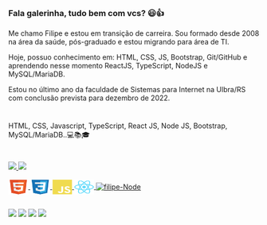 ### Fala galerinha, tudo bem com vcs? 😃👍

Me chamo Filipe e estou em transição de carreira. Sou formado desde 2008 na área da saúde, pós-graduado e estou migrando para área de TI.

Hoje, possuo conhecimento em: HTML, CSS, JS, Bootstrap, Git/GitHub e aprendendo nesse momento ReactJS, TypeScript, NodeJS e MySQL/MariaDB. 

Estou no último ano da faculdade de Sistemas para Internet na Ulbra/RS com conclusão prevista para dezembro de 2022. 

#
HTML, CSS, Javascript, TypeScript, React JS, Node JS, Bootstrap, MySQL/MariaDB..💻📚🎓
#
<div>
  <a href="https://github.com/filipesanford"><!--posso direcionar aqui p onde eu quiser, até p meu site-->
  <img height="180em" src="https://github-readme-stats.vercel.app/api?username=filipesanford&show_icons=true&theme=dracula&include_all_commits=true&count_private=true"/>
  <img height="180em" src="https://github-readme-stats.vercel.app/api/top-langs/?username=filipesanford&layout=compact&langs_count=7&theme=dracula"/>
</div>

<div style="display: inline_block"><br>
  <img align="center" alt="filipe-HTML" height="30" width="40" src="https://raw.githubusercontent.com/devicons/devicon/master/icons/html5/html5-original.svg">
  <img align="center" alt="filipe-CSS" height="30" width="40" src="https://raw.githubusercontent.com/devicons/devicon/master/icons/css3/css3-original.svg">
  <img align="center" alt="filipe-Js" height="30" width="40" src="https://raw.githubusercontent.com/devicons/devicon/master/icons/javascript/javascript-plain.svg">
  <img align="center" alt="filipe-React" height="30" width="40" src="https://raw.githubusercontent.com/devicons/devicon/master/icons/react/react-original.svg">
  <img align="center" alt="filipe-Node" height="30" width="40" src="https://img.shields.io/badge/Node.js-43853D?style=for-the-badge&logo=node.js&logoColor=white">
 </div>
  
  ##
  
<div> 
 <a href="https://instagram.com/filipesanforddev" target="_blank"><img src="https://img.shields.io/badge/-Instagram-%23E4405F?style=for-the-badge&logo=instagram&logoColor=white" target="_blank"></a>
 <a href="https://twitter.com/filipesanford" target="_blank"><img src="https://img.shields.io/badge/Twitter-1DA1F2?style=for-the-badge&logo=twitter&logoColor=white" target="_blank"></a>
 <a href = "mailto:filipesanforddev@gmail.com"><img src="https://img.shields.io/badge/Gmail-D14836?style=for-the-badge&logo=gmail&logoColor=white" target="_blank"></a>
 <a href="https://www.linkedin.com/in/filipe-sanford-841737212" target="_blank"><img src="https://img.shields.io/badge/-LinkedIn-%230077B5?style=for-the-badge&logo=linkedin&logoColor=white" target="_blank"></a> 
</div>
